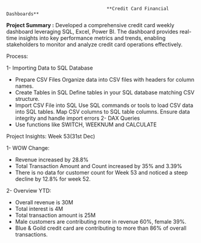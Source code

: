                                          **Credit Card Financial Dashboards**

**Project Summary :**
Developed a comprehensive credit card weekly dashboard leveraging SQL, Excel, Power BI. 
The dashboard provides real-time insights into key performance metrics and trends, enabling stakeholders to monitor and analyze credit card operations effectively.

Process:

1- Importing Data to SQL Database
   - Prepare CSV Files
     Organize data into CSV files with headers for column names.
   - Create Tables in SQL
     Define tables in your SQL database matching CSV structure.
   - Import CSV File into SQL
     Use SQL commands or tools to load CSV data into SQL tables.
     Map CSV columns to SQL table columns.
     Ensure data integrity and handle import errors
2- DAX Queries
  - Use functions like SWITCH, WEEKNUM and CALCULATE

Project Insights: Week 53(31st Dec)

1- WOW Change:
 - Revenue increased by 28.8%
 - Total Transaction Amount and Count increased by 35% and 3.39%
 - There is no data for customer count for Week 53 and noticed a steep decline by 12.8% for week 52.

2- Overview YTD:
 - Overall revenue is 30M
 - Total interest is 4M
 - Total transaction amount is 25M
 - Male customers are contributing more in revenue 60%, female 39%.
 - Blue & Goild credit card are contributing to more than 86% of overall transactions.
 
